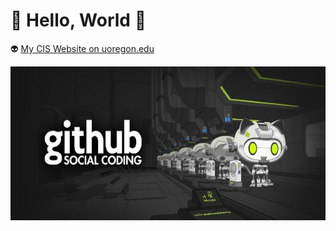 # :ghost: Hello, World :ghost:

:alien: [My CIS Website on uoregon.edu](http://pages.uoregon.edu/amoser/111/)

![GitHub social coding logo](images/github-logo.jpg)
